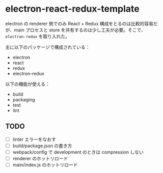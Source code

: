 # electron-react-redux-template
electron の renderer 側でのみ React + Redux 構成をとるのは比較的容易だが、main プロセスと store を共有するのは少し工夫が必要。そこで、`electron-redux` を取り入れた。

主に以下のパッケージで構成されている：
- electron
- react
- redux
- electron-redux

以下の機能が使える：
- build
- packaging
- test
- lint

## TODO
- [ ] linter エラーをなおす
- [ ] build/package.json の書き方
- [ ] webpack/config で development のときは compression しない
- [ ] renderer のホットリロード
- [ ] main/index.js のホットリロード
